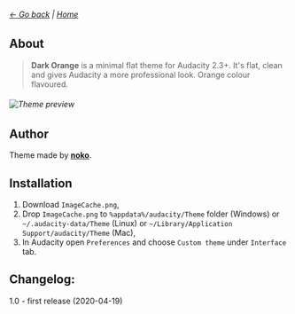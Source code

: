 ###### [← Go back](../) | [Home](../)
## About
> **Dark Orange** is a minimal flat theme for Audacity 2.3+. It's flat, clean and gives Audacity a more professional look. Orange colour flavoured.
###### ![Theme preview](https://raw.githubusercontent.com/TheRockyDoo/audacity-themes/master/previews/dark_orange.png)
## Author
Theme made by **[noko](http://gumroad.com/noko)**.
## Installation
1. Download `ImageCache.png`,
1. Drop `ImageCache.png` to `%appdata%/audacity/Theme` folder (Windows) or `~/.audacity-data/Theme` (Linux) or `~/Library/Application Support/audacity/Theme` (Mac),
1. In Audacity open `Preferences` and choose `Custom theme` under `Interface` tab.
## Changelog:
1.0 - first release (2020-04-19)
